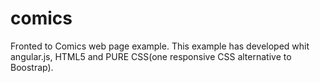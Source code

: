 # comics
Fronted to Comics web page example.
This example has developed whit angular.js, HTML5 and PURE CSS(one responsive CSS alternative to Boostrap).
